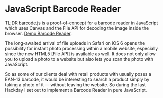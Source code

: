 # JavaScript Barcode Reader

TL;DR [barcode.js](https://github.com/fabian/barcode.js) is a proof-of-concept for a barcode reader in JavaScript which uses Canvas and the File API for decoding the image inside the browser. [Demo Barcode Reader](http://fabian.github.com/barcode.js/).

The long-awaited arrival of file uploads in Safari on iOS 6 opens the possibility for instant photo processing within a mobile website, especially since the new HTML5 [File API] is available as well. It does not only allow you to upload a photo to a website but also lets you scan the photo with JavaScript.

So as some of our clients deal with retail products with usually poses a EAN-13 barcode, it would be interesting to search a product simply by taking a photo of it — without leaving the website. So during the last Hackday I set out to implement a Barcode Reader in pure JavaScript.



